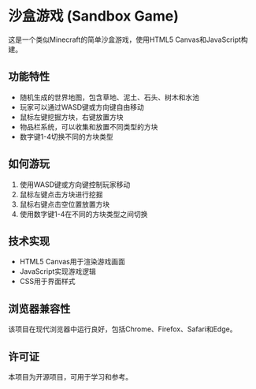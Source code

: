# 沙盒游戏 (Sandbox Game)

这是一个类似Minecraft的简单沙盒游戏，使用HTML5 Canvas和JavaScript构建。

## 功能特性

- 随机生成的世界地图，包含草地、泥土、石头、树木和水池
- 玩家可以通过WASD键或方向键自由移动
- 鼠标左键挖掘方块，右键放置方块
- 物品栏系统，可以收集和放置不同类型的方块
- 数字键1-4切换不同的方块类型

## 如何游玩

1. 使用WASD键或方向键控制玩家移动
2. 鼠标左键点击方块进行挖掘
3. 鼠标右键点击空位置放置方块
4. 使用数字键1-4在不同的方块类型之间切换

## 技术实现

- HTML5 Canvas用于渲染游戏画面
- JavaScript实现游戏逻辑
- CSS用于界面样式

## 浏览器兼容性

该项目在现代浏览器中运行良好，包括Chrome、Firefox、Safari和Edge。

## 许可证

本项目为开源项目，可用于学习和参考。